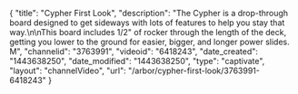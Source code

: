 {
    "title": "Cypher First Look",
    "description": "The Cypher is a drop-through board designed to get sideways with lots of features to help you stay that way.\n\nThis board includes 1\/2\" of rocker through the length of the deck, getting you lower to the ground for easier, bigger, and longer power slides. M",
    "channelid": "3763991",
    "videoid": "6418243",
    "date_created": "1443638250",
    "date_modified": "1443638250",
    "type": "captivate",
    "layout": "channelVideo",
    "url": "\/arbor\/cypher-first-look\/3763991-6418243"
}